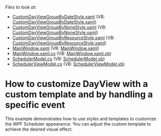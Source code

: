 <!-- default file list -->
*Files to look at*:

* [CustomDayViewGroupByDateStyle.xaml](./CS/CustomDayViewGroupByDateStyle.xaml) (VB: [CustomDayViewGroupByDateStyle.xaml](./VB/CustomDayViewGroupByDateStyle.xaml))
* [CustomDayViewGroupByNoneStyle.xaml](./CS/CustomDayViewGroupByNoneStyle.xaml) (VB: [CustomDayViewGroupByNoneStyle.xaml](./VB/CustomDayViewGroupByNoneStyle.xaml))
* [CustomDayViewGroupByResourceStyle.xaml](./CS/CustomDayViewGroupByResourceStyle.xaml) (VB: [CustomDayViewGroupByResourceStyle.xaml](./VB/CustomDayViewGroupByResourceStyle.xaml))
* [MainWindow.xaml](./CS/MainWindow.xaml) (VB: [MainWindow.xaml](./VB/MainWindow.xaml))
* [MainWindow.xaml.cs](./CS/MainWindow.xaml.cs) (VB: [MainWindow.xaml.vb](./VB/MainWindow.xaml.vb))
* [SchedulerModel.cs](./CS/SchedulerModel.cs) (VB: [SchedulerModel.vb](./VB/SchedulerModel.vb))
* [SchedulerViewModel.cs](./CS/SchedulerViewModel.cs) (VB: [SchedulerViewModel.vb](./VB/SchedulerViewModel.vb))
<!-- default file list end -->
# How to customize DayView with a custom template and by handling a specific event


This example demonstrates how to use styles and templates to customize the WPF Scheduler appearance. You can adjust the custom template to achieve the desired visual effect.

<br/>


